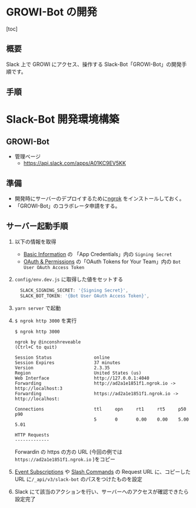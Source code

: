 # GROWI-Bot の開発

[toc]

## 概要

Slack 上で GROWI にアクセス、操作する Slack-Bot「GROWI-Bot」の開発手順です。

## 手順

# Slack-Bot 開発環境構築

## GROWI-Bot

- 管理ベージ
  - <https://api.slack.com/apps/A01KC9EV5KK>

## 準備

- 開発時にサーバーのデプロイするために[ngrok](https://ngrok.com/) をインストールしておく。
- 「GROWI-Bot」のコラボレータ申請をする。

## サーバー起動手順

1. 以下の情報を取得
   - [Basic Information](https://api.slack.com/apps/A01KC9EV5KK/general) の 「App Credentials」内の `Signing Secret`
   - [OAuth & Permissions](https://api.slack.com/apps/A01KC9EV5KK/oauth?) の「OAuth Tokens for Your Team」内の `Bot User OAuth Access Token`
1. `config/env.dev.js` に取得した値をセットする

   ```text:config.dev.js
     SLACK_SIGNING_SECRET: '{Signing Secret}',
     SLACK_BOT_TOKEN: '{Bot User OAuth Access Token}',
   ```

1. `yarn server` で起動
1. `$ ngrok http 3000` を実行

   ```shell:ターミナル
   $ ngrok http 3000

   ngrok by @inconshreveable                                       (Ctrl+C to quit)

   Session Status                online
   Session Expires               37 minutes
   Version                       2.3.35
   Region                        United States (us)
   Web Interface                 http://127.0.0.1:4040
   Forwarding                    http://ad2a1e1851f1.ngrok.io -> http://localhost:3
   Forwarding                    https://ad2a1e1851f1.ngrok.io -> http://localhost:

   Connections                   ttl     opn     rt1     rt5     p50     p90
                                 5       0       0.00    0.00    5.00    5.01

   HTTP Requests
   -------------
   ```

   Forwardin の https の方の URL (今回の例では `https://ad2a1e1851f1.ngrok.io` )をコピー

1. [Event Subscriptions](https://api.slack.com/apps/A01KC9EV5KK/event-subscriptions?) や [Slash Commands](https://api.slack.com/apps/A01KC9EV5KK/slash-commands?) の Request URL に、コピーした URL に`/_api/v3/slack-bot` のパスをつけたものを設定

1. Slack にて該当のアクションを行い、サーバーへのアクセスが確認できたら設定完了
